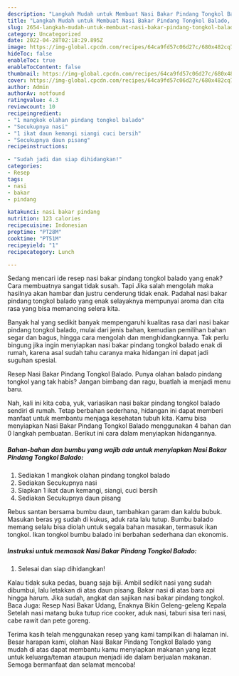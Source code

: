 ```yaml
---
description: "Langkah Mudah untuk Membuat Nasi Bakar Pindang Tongkol Balado, Bisa Manjain Lidah"
title: "Langkah Mudah untuk Membuat Nasi Bakar Pindang Tongkol Balado, Bisa Manjain Lidah"
slug: 2654-langkah-mudah-untuk-membuat-nasi-bakar-pindang-tongkol-balado-bisa-manjain-lidah
category: Uncategorized
date: 2022-04-28T02:18:29.895Z
image: https://img-global.cpcdn.com/recipes/64ca9fd57c06d27c/680x482cq70/nasi-bakar-pindang-tongkol-balado-foto-resep-utama.jpg
hideToc: false
enableToc: true
enableTocContent: false
thumbnail: https://img-global.cpcdn.com/recipes/64ca9fd57c06d27c/680x482cq70/nasi-bakar-pindang-tongkol-balado-foto-resep-utama.jpg
cover: https://img-global.cpcdn.com/recipes/64ca9fd57c06d27c/680x482cq70/nasi-bakar-pindang-tongkol-balado-foto-resep-utama.jpg
author: Admin
authorAv: notfound
ratingvalue: 4.3
reviewcount: 10
recipeingredient:
- "1 mangkok olahan pindang tongkol balado"
- "Secukupnya nasi"
- "1 ikat daun kemangi siangi cuci bersih"
- "Secukupnya daun pisang"
recipeinstructions:

- "Sudah jadi dan siap dihidangkan!"
categories:
- Resep
tags:
- nasi
- bakar
- pindang

katakunci: nasi bakar pindang 
nutrition: 123 calories
recipecuisine: Indonesian
preptime: "PT28M"
cooktime: "PT51M"
recipeyield: "1"
recipecategory: Lunch

---
```



Sedang mencari ide resep nasi bakar pindang tongkol balado yang enak? Cara membuatnya sangat tidak susah. Tapi Jika salah mengolah maka hasilnya akan hambar dan justru cenderung tidak enak. Padahal nasi bakar pindang tongkol balado yang enak selayaknya mempunyai aroma dan cita rasa yang bisa memancing selera kita.


Banyak hal yang sedikit banyak mempengaruhi kualitas rasa dari nasi bakar pindang tongkol balado, mulai dari jenis bahan, kemudian pemilihan bahan segar dan bagus, hingga cara mengolah dan menghidangkannya. Tak perlu bingung jika ingin menyiapkan nasi bakar pindang tongkol balado enak di rumah, karena asal sudah tahu caranya maka hidangan ini dapat jadi suguhan spesial.

Resep Nasi Bakar Pindang Tongkol Balado. Punya olahan balado pindang tongkol yang tak habis? Jangan bimbang dan ragu, buatlah ia menjadi menu baru.


Nah, kali ini kita coba, yuk, variasikan nasi bakar pindang tongkol balado sendiri di rumah. Tetap berbahan sederhana, hidangan ini dapat memberi manfaat untuk membantu menjaga kesehatan tubuh kita. Kamu bisa menyiapkan Nasi Bakar Pindang Tongkol Balado menggunakan 4 bahan dan 0 langkah pembuatan. Berikut ini cara dalam menyiapkan hidangannya.

<!--inarticleads1-->

##### Bahan-bahan dan bumbu yang wajib ada untuk menyiapkan Nasi Bakar Pindang Tongkol Balado:

1. Sediakan 1 mangkok olahan pindang tongkol balado
1. Sediakan Secukupnya nasi
1. Siapkan 1 ikat daun kemangi, siangi, cuci bersih
1. Sediakan Secukupnya daun pisang


Rebus santan bersama bumbu daun, tambahkan garam dan kaldu bubuk. Masukan beras yg sudah di kukus, aduk rata lalu tutup. Bumbu balado memang selalu bisa diolah untuk segala bahan masakan, termasuk ikan tongkol. Ikan tongkol bumbu balado ini berbahan sederhana dan ekonomis. 

<!--inarticleads2-->

##### Instruksi untuk memasak Nasi Bakar Pindang Tongkol Balado:


1. Selesai dan siap dihidangkan!

Kalau tidak suka pedas, buang saja biji. Ambil sedikit nasi yang sudah dibumbui, lalu letakkan di atas daun pisang. Bakar nasi di atas bara api hingga harum. Jika sudah, angkat dan sajikan nasi bakar pindang tongkol. Baca Juga: Resep Nasi Bakar Udang, Enaknya Bikin Geleng-geleng Kepala Setelah nasi matang buka tutup rice cooker, aduk nasi, taburi sisa teri nasi, cabe rawit dan pete goreng. 

Terima kasih telah menggunakan resep yang kami tampilkan di halaman ini. Besar harapan kami, olahan Nasi Bakar Pindang Tongkol Balado yang mudah di atas dapat membantu kamu menyiapkan makanan yang lezat untuk keluarga/teman ataupun menjadi ide dalam berjualan makanan. Semoga bermanfaat dan selamat mencoba!
